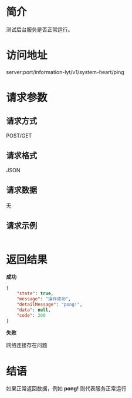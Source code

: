 # 简介
测试后台服务是否正常运行。

# 访问地址
server:port/information-lyt/v1/system-heart/ping

# 请求参数

## 请求方式
POST/GET

## 请求格式
JSON

## 请求数据
无

## 请求示例
```json

```

# 返回结果
**成功**
```json
{
    "state": true,
    "message": "操作成功",
    "detailMessage": "pong!",
    "data": null,
    "code": 200
}
```

**失败**

网络连接存在问题

# 结语
如果正常返回数据，例如 **pong!** 则代表服务正常运行